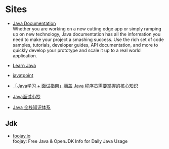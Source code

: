# Sites

- [Java Documentation](https://docs.oracle.com/en/java/)
  <br/>Whether you are working on a new cutting edge app or simply ramping up on new technology, Java documentation has
  all the information you need to make your project a smashing success. Use the rich set of code samples, tutorials,
  developer guides, API documentation, and more to quickly develop your prototype and scale it up to a real world
  application.
- [Learn Java](https://dev.java/)
- [javatpoint](https://www.javatpoint.com/)

- [「Java学习 + 面试指南」涵盖 Java 程序员需要掌握的核心知识](https://javaguide.cn)
- [Java面试小抄](https://www.javalearn.cn)
- [Java 全栈知识体系](https://www.pdai.tech/)

## Jdk

- [foojay.io](https://foojay.io/)
  <br/>foojay: Free Java & OpenJDK Info for Daily Java Usage